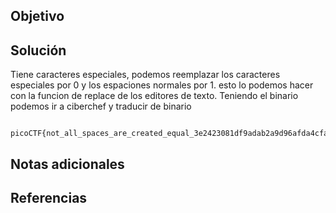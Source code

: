 
## Objetivo

## Solución
Tiene caracteres especiales, podemos reemplazar los caracteres especiales por 0 y los espaciones normales por 1. esto lo podemos hacer con la funcion de replace de los editores de texto.
Teniendo el binario podemos ir a ciberchef y traducir de binario

		picoCTF{not_all_spaces_are_created_equal_3e2423081df9adab2a9d96afda4cfad6}

## Notas adicionales

## Referencias

